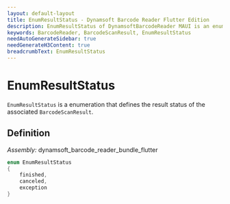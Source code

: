 ```yaml
---
layout: default-layout
title: EnumResultStatus - Dynamsoft Barcode Reader Flutter Edition
description: EnumResultStatus of DynamsoftBarcodeReader MAUI is an enumeration class that defines the result status of the BarcodeScanResult.
keywords: BarcodeReader, BarcodeScanResult, EnumResultStatus
needAutoGenerateSidebar: true
needGenerateH3Content: true
breadcrumbText: EnumResultStatus
---
```


# EnumResultStatus

`EnumResultStatus` is a enumeration that defines the result status of the associated `BarcodeScanResult`.

## Definition

*Assembly:* dynamsoft_barcode_reader_bundle_flutter

```dart
enum EnumResultStatus
{
    finished,
    canceled,
    exception
}
```
